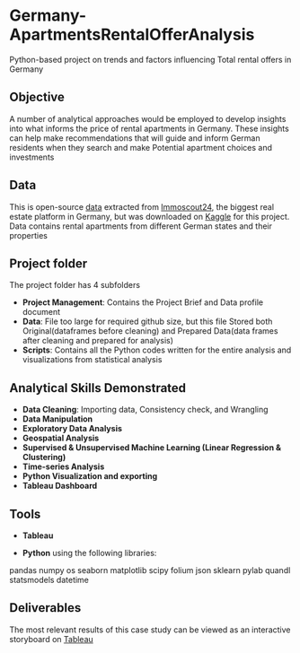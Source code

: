 # Germany-ApartmentsRentalOfferAnalysis
Python-based project on trends and factors influencing Total rental offers in Germany

## Objective
A number of analytical approaches would be employed to develop insights into what informs the price of rental apartments in Germany. These insights can help make recommendations that will guide and inform German residents when they search and make Potential apartment choices and investments

## Data
This is open-source [data](https://www.kaggle.com/datasets/corrieaar/apartment-rental-offers-in-germany)
extracted from [Immoscout24](https://www.immobilienscout24.de/), the biggest real estate platform in Germany, but was downloaded on [Kaggle](https://www.kaggle.com/code/jonaslneri/german-rent-avg-by-postal-code) for this project. Data contains rental apartments from different German states and their properties

## Project folder 
The project folder has 4 subfolders
- **Project Management**: Contains the Project Brief and Data profile document
- **Data**: File too large for required github size, but this file Stored both Original(dataframes before cleaning) and Prepared Data(data frames after cleaning and prepared for analysis) 
- **Scripts**: Contains all the Python codes written for the entire analysis and visualizations from statistical analysis

## Analytical Skills Demonstrated
- **Data Cleaning**: Importing data, Consistency check, and Wrangling
- **Data Manipulation**
- **Exploratory Data Analysis**
- **Geospatial Analysis** 
- **Supervised & Unsupervised Machine Learning (Linear Regression & Clustering)**
- **Time-series Analysis**
- **Python Visualization and exporting**
- **Tableau Dashboard**


## Tools
- **Tableau**

- **Python** using the following libraries:

pandas
numpy
os
seaborn
matplotlib
scipy
folium
json
sklearn
pylab
quandl
statsmodels
datetime

## Deliverables
The most relevant results of this case study can be viewed as an interactive storyboard on [Tableau](https://public.tableau.com/views/GermanyApartmentrentaloffer/Germanyrentalofferstoryboard?:language=en-US&:display_count=n&:origin=viz_share_link)
